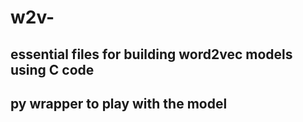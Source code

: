 # w2v-
## essential files for building word2vec models using C code 
## py wrapper to play with the model
